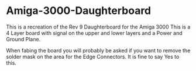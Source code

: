 # Amiga-3000-Daughterboard
This is a recreation of the Rev 9 Daughterboard for the Amiga 3000
This is a 4 Layer board with signal on the upper and lower layers and a Power and Ground Plane.

When fabing the board you will probably be asked if you want to remove the solder mask on the area for the Edge Connectors. It is fine to say Yes to this.
